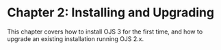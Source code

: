 # Chapter 2: Installing and Upgrading

This chapter covers how to install OJS 3 for the first time, and how to upgrade an existing installation running OJS 2.x.

